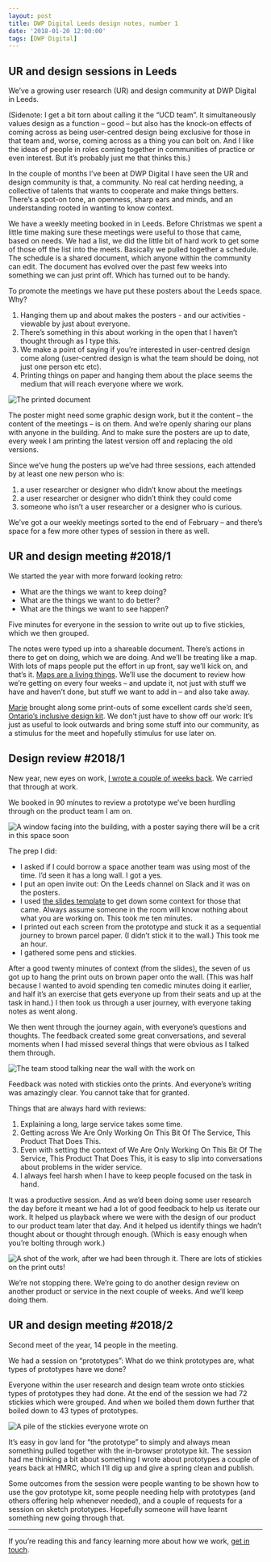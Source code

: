 ```yaml
---
layout: post
title: DWP Digital Leeds design notes, number 1
date: '2018-01-20 12:00:00'
tags: [DWP Digital]
---
```

## UR and design sessions in Leeds

We’ve a growing user research (UR) and design community at DWP Digital in Leeds.

(Sidenote: I get a bit torn about calling it the “UCD team”. It simultaneously values design as a function – good – but also has the knock-on effects of coming across as being user-centred design being exclusive for those in that team and, worse, coming across as a thing you can bolt on. And I like the ideas of people in roles coming together in communities of practice or even interest. But it’s probably just me that thinks this.)

In the couple of months I’ve been at DWP Digital I have seen the UR and design community is that, a community. No real cat herding needing, a collective of talents that wants to cooperate and make things betters. There’s a spot-on tone, an openness, sharp ears and minds, and an understanding rooted in wanting to know context.

We have a weekly meeting booked in in Leeds. Before Christmas we  spent a little time making sure these meetings were useful to those that came, based on needs. We had a list, we did the little bit of hard work to get some of those off the list into the meets. Basically we pulled together a schedule. The schedule is a shared document, which anyone within the community can edit. The document has evolved over the past few weeks into something we can just print off. Which has turned out to be handy.

To promote the meetings we have put these posters about the Leeds space. Why?

1. Hanging them up and about makes the posters - and our activities - viewable by just about everyone.
2. There’s something in this about working in the open that I haven’t thought through as I type this.
3. We make a point of saying if you’re interested in user-centred design come along (user-centred design is what the team should be doing, not just one person etc etc).
4. Printing things on paper and hanging them about the place seems the medium that will reach everyone where we work.

![The printed document](/assets/dwp-2018-meets-poster.jpg)

The poster might need some graphic design work, but it the content – the content of the meetings – is on them. And we’re openly sharing our plans with anyone in the building. And to make sure the posters are up to date, every week I am printing the latest version off and replacing the old versions.

Since we’ve hung the posters up we’ve had three sessions, each attended by at least one new person who is:

1. a user researcher or designer who didn’t know about the meetings
2. a user researcher or designer who didn’t think they could come
3. someone who isn’t a user researcher or a designer who is curious.

We’ve got a our weekly meetings sorted to the end of February – and there’s space for a few more other types of session in there as well.

## UR and design meeting #2018/1

We started the year with more forward looking retro:

* What are the things we want to keep doing?
* What are the things we want to do better?
* What are the things we want to see happen?

Five minutes for everyone in the session to write out up to five stickies, which we then grouped.

The notes were typed up into a shareable document. There’s actions in there to get on doing, which we are doing. And we’ll be treating like a map. With lots of maps people put the effort in up front, say we’ll kick on, and that’s it. [Maps are a living things](/the-map-is-a-living-thing/). We’ll use the document to review how we’re getting on every four weeks – and update it, not just with stuff we have and haven’t done, but stuff we want to add in – and also take away.

[Marie](https://twitter.com/mariecheungsays) brought along some print-outs of some excellent cards she’d seen, [Ontario’s inclusive design kit](https://www.ontario.ca/page/inclusive-design-toolkit). We don’t just have to show off our work: It’s just as useful to look outwards and bring some stuff into our community, as a stimulus for the meet and hopefully stimulus for use later on.

## Design review #2018/1

New year, new eyes on work, [I wrote a couple of weeks back](/design-review-slides/). We carried that through at work.

We booked in 90 minutes to review a prototype we’ve been hurdling through on the product team I am on.

![A window facing into the building, with a poster saying there will be a crit in this space soon](/assets/dwp-2018-design-review-1-poster.jpg)

The prep I did:

* I asked if I could borrow a space another team was using most of the time. I’d seen it has a long wall. I got a yes.
* I put an open invite out: On the Leeds channel on Slack and it was on the posters.
* I used [the slides template](https://docs.google.com/presentation/d/1hP0tlEawdwb0I-UI9s7_58SDpVKHBXC8apyESDaI3yI/edit) to get down some context for those that came. Always assume someone in the room will know nothing about what you are working on. This took me ten minutes.
* I printed out each screen from the prototype and stuck it as a sequential journey to brown parcel paper. (I didn’t stick it to the wall.) This took me an hour.
* I gathered some pens and stickies.

After a good twenty minutes of context (from the slides), the seven of us got up to hang the print outs on brown paper onto the wall. (This was half because I wanted to avoid spending ten comedic minutes doing it earlier, and half it’s an exercise that gets everyone up from their seats and up at the task in hand.) I then took us through a user journey, with everyone taking notes as went along.

We then went through the journey again, with everyone’s questions and thoughts. The feedback created some great conversations, and several moments when I had missed several things that were obvious as I talked them through.

![The team stood talking near the wall with the work on](/assets/dwp-2018-design-review-1.jpg)

Feedback was noted with stickies onto the prints. And everyone’s writing was amazingly clear. You cannot take that for granted.

Things that are always hard with reviews:

1. Explaining a long, large service takes some time.
2. Getting across We Are Only Working On This Bit Of The Service, This Product That Does This.
3. Even with setting the context of We Are Only Working On This Bit Of The Service, This Product That Does This, it is easy to slip into conversations about problems in the wider service.
4. I always feel harsh when I have to keep people focused on the task in hand.

It was a productive session. And as we’d been doing some user research the day before it meant we had a lot of good feedback to help us iterate our work. It helped us playback where we were with the design of our product to our product team later that day. And it helped us identify things we hadn’t thought about or thought through enough. (Which is easy enough when you’re bolting through work.)

![A shot of the work, after we had been through it. There are lots of stickies on the print outs!](/assets/dwp-2018-design-review-1-wall.jpg)

We’re not stopping there. We’re going to do another design review on another product or service in the next couple of weeks. And we’ll keep doing them.

## UR and design meeting #2018/2

Second meet of the year, 14 people in the meeting.

We had a session on “prototypes”: What do we think prototypes are, what types of prototypes have we done?

Everyone within the user research and design team wrote onto stickies types of prototypes they had done. At the end of the session we had 72 stickies which were grouped. And when we boiled them down further that boiled down to 43 types of prototypes.

![A pile of the stickies everyone wrote on](/assets/dwp-2018-ur-design-meet-2-stickies.jpg)

It’s easy in gov land for “the prototype” to simply and always mean something pulled together with the in-browser prototype kit. The session had me thinking a bit about something I wrote about prototypes a couple of years back at HMRC, which I’ll dig up and give a spring clean and publish.

Some outcomes from the session were people wanting to be shown how to use the gov prototype kit, some people needing help with prototypes (and others offering help whenever needed), and a couple of requests for a session on sketch prototypes. Hopefully someone will have learnt something new going through that.

---

If you’re reading this and fancy learning more about how we work, [get in touch](/contact).
